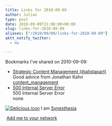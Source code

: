 ```yaml
---
title: Links for 2010-09-09
author: Julian
type: post
date: 2010-09-09T21:00:00+00:00
slug: links-for-2010-09-09 
aliases: ["/2010/09/09/links-for-2010-09-09"]
aktt_notify_twitter:
  - no

---
```

Bookmarks I&#8217;ve shared on 2010-09-09:

  * [Strategic Content Management (@alistapart)][1]  
    Good advice from Jonathan Kahn  
    [content_management][2] 
  * [500 Internal Server Error][3]  
    500 Internal Server Error  
    none

<p class="deliciouslink">
  <a href="https://del.icio.us/synesthesia" title="See all my bookmarks on del.icio.us"><img src="https://www.synesthesia.co.uk/images/deliciousicon.jpg" alt="Delicious icon" /></a>&nbsp;I am <a href="https://del.icio.us/synesthesia" title="See all my bookmarks on del.icio.us">Synesthesia</a>
</p>

<p class="deliciouslink">
  <a href="https://del.icio.us/network?add=synesthesia" title="Add me to your del.icio.us network"><img src="https://www.synesthesia.co.uk/images/add.gif" alt="" /></a>&nbsp;<a href="https://del.icio.us/network?add=synesthesia" title="Add me to your del.icio.us network">Add me to your network</a>
</p>

 [1]: https://julianelve.amplify.com/2010/09/09/strategic-content-management-alistapart
 [2]: https://delicious.com/synesthesia/content_management
 [3]: https://feeds.delicious.com/v2/rss/synesthesia